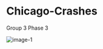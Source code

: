 # Chicago-Crashes
Group 3 Phase 3

![image-1](https://upload.wikimedia.org/wikipedia/commons/1/17/Chicago_Streets_%28258785907%29.jpeg) <br />
